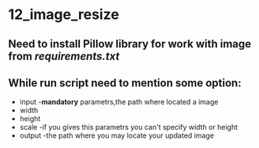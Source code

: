 # 12_image_resize

## Need to install **Pillow** library for work with image from *requirements.txt*
## While run script need to mention some option:
- input -**mandatory** parametrs,the path where located a image 
- width 
- height
- scale -if you gives this parametrs you can't specify width or height
- output -the path where you may locate your updated image